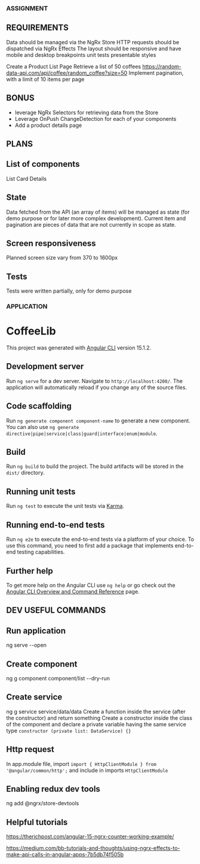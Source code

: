 ### ASSIGNMENT
## REQUIREMENTS
Data should be managed via the NgRx Store
HTTP requests should be dispatched via NgRx Effects
The layout should be responsive and have mobile and desktop breakpoints
unit tests
presentable styles

Create a Product List Page
Retrieve a list of 50 coffees https://random-data-api.com/api/coffee/random_coffee?size=50
Implement pagination, with a limit of 10 items per page

## BONUS
- leverage NgRx Selectors for retrieving data from the Store
- Leverage OnPush ChangeDetection for each of your components
- Add a product details page

## PLANS
## List of components
List
Card
Details

## State
Data fetched from the API (an array of items) will be managed as state (for demo purpose or for later more complex development).
Current item and pagination are pieces of data that are not currently in scope as state.

## Screen responsiveness
Planned screen size vary from 370 to 1600px

## Tests
Tests were written partially, only for demo purpose


### APPLICATION
# CoffeeLib

This project was generated with [Angular CLI](https://github.com/angular/angular-cli) version 15.1.2.

## Development server

Run `ng serve` for a dev server. Navigate to `http://localhost:4200/`. The application will automatically reload if you change any of the source files.

## Code scaffolding

Run `ng generate component component-name` to generate a new component. You can also use `ng generate directive|pipe|service|class|guard|interface|enum|module`.

## Build

Run `ng build` to build the project. The build artifacts will be stored in the `dist/` directory.

## Running unit tests

Run `ng test` to execute the unit tests via [Karma](https://karma-runner.github.io).

## Running end-to-end tests

Run `ng e2e` to execute the end-to-end tests via a platform of your choice. To use this command, you need to first add a package that implements end-to-end testing capabilities.

## Further help

To get more help on the Angular CLI use `ng help` or go check out the [Angular CLI Overview and Command Reference](https://angular.io/cli) page.

## DEV USEFUL COMMANDS
## Run application
ng serve --open

## Create component
ng g component component/list --dry-run

## Create service
ng g service service/data/data
Create a function inside the service (after the constructor) and return something
Create a constructor inside the class of the component and declare a private variable having the same service type `constructor (private list: DataService) {}`

## Http request
In app.module file, import `import { HttpClientModule } from '@angular/common/http';` and include in imports `HttpClientModule`
## Enabling redux dev tools
ng add @ngrx/store-devtools

## Helpful tutorials
https://therichpost.com/angular-15-ngrx-counter-working-example/

https://medium.com/bb-tutorials-and-thoughts/using-ngrx-effects-to-make-api-calls-in-angular-apps-7b5db74f505b

